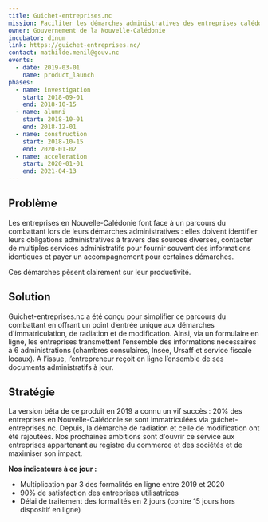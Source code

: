 ```yaml
---
title: Guichet-entreprises.nc
mission: Faciliter les démarches administratives des entreprises calédoniennes
owner: Gouvernement de la Nouvelle-Calédonie
incubator: dinum
link: https://guichet-entreprises.nc/
contact: mathilde.menil@gouv.nc
events:
  - date: 2019-03-01
    name: product_launch
phases:
  - name: investigation
    start: 2018-09-01
    end: 2018-10-15
  - name: alumni
    start: 2018-10-01
    end: 2018-12-01
  - name: construction
    start: 2018-10-15
    end: 2020-01-02
  - name: acceleration
    start: 2020-01-01
    end: 2021-04-13
---
```

## Problème

Les entreprises en Nouvelle-Calédonie font face à un parcours du combattant lors de leurs démarches administratives : elles doivent identifier leurs obligations administratives à travers des sources diverses, contacter de multiples services administratifs pour fournir souvent des informations identiques et payer un accompagnement pour certaines démarches. 

Ces démarches pèsent clairement sur leur productivité.

## Solution

Guichet-entreprises.nc a été conçu pour simplifier ce parcours du combattant en offrant un point d’entrée unique aux démarches d'immatriculation, de radiation et de modification. Ainsi, via un formulaire en ligne, les entreprises transmettent l’ensemble des informations nécessaires à 6 administrations (chambres consulaires, Insee, Ursaff et service fiscale locaux). A l’issue, l’entrepreneur reçoit en ligne l’ensemble de ses documents administratifs à jour. 

## Stratégie

La version béta de ce produit en 2019 a connu un vif succès : 20% des entreprises en Nouvelle-Calédonie se sont immatriculées via guichet-entreprises.nc. Depuis, la démarche de radiation et celle de modification ont été rajoutées. Nos prochaines ambitions sont d'ouvrir ce service aux entreprises appartenant au registre du commerce et des sociétés et de maximiser son impact.

**Nos indicateurs à ce jour :**

* Multiplication par 3 des formalités en ligne entre 2019 et 2020 
* 90% de satisfaction des entreprises utilisatrices
* Délai de traitement des formalités en 2 jours (contre 15 jours hors dispositif en ligne)